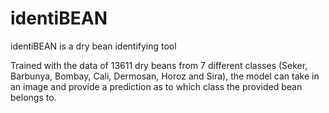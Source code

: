 # identiBEAN
identiBEAN is a dry bean identifying tool

Trained with the data of 13611 dry beans from 7 different classes (Seker, Barbunya, Bombay, Cali, Dermosan, Horoz and Sira), the model can take in an image and provide a prediction as to which class the provided bean belongs to.
